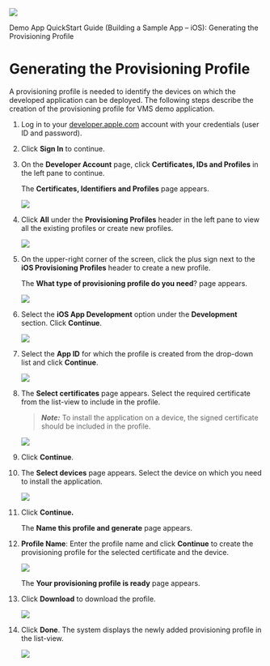                            

[![](Resources/Images/pdf.png)](http://docs.voltmx.com/8_x_PDFs/messaging/voltmx_foundry_engagement_services_quick_start_guide_build_sample_app_apple_ios.pdf "VoltMX Foundry Engagement Services Quick Start Guide – Building a Sample App – Apple iOS")

Demo App QuickStart Guide (Building a Sample App – iOS): Generating the Provisioning Profile

Generating the Provisioning Profile
===================================

A provisioning profile is needed to identify the devices on which the developed application can be deployed. The following steps describe the creation of the provisioning profile for VMS demo application.

1.  Log in to your [developer.apple.com](http://developer.apple.com/) account with your credentials (user ID and password).
2.  Click **Sign In** to continue.
3.  On the **Developer Account** page, click **Certificates, IDs and Profiles** in the left pane to continue.
    
    The **Certificates, Identifiers and Profiles** page appears.
    
    ![](Resources/Images/Cetid&pr_591x565.png)
    
4.  Click **All** under the **Provisioning Profiles** header in the left pane to view all the existing profiles or create new profiles.
    
    ![](Resources/Images/iosprovpr_591x505.png)
    
5.  On the upper-right corner of the screen, click the plus sign next to the **iOS Provisioning Profiles** header to create a new profile.
    
    The **What type of provisioning profile do you need**? page appears.
    
    ![](Resources/Images/creatprovpro_592x562.bmp)
    
6.  Select the **iOS App Development** option under the **Development** section. Click **Continue**.
    
    ![](Resources/Images/iosappdev1_597x309.png)
    
7.  Select the **App ID** for which the profile is created from the drop-down list and click **Continue**.
    
    ![](Resources/Images/selappids_603x530.png)
    
8.  The **Select certificates** page appears. Select the required certificate from the list-view to include in the profile.
    
    > **_Note:_** To install the application on a device, the signed certificate should be included in the profile.
    
    ![](Resources/Images/selcerti_595x536.png)
    
9.  Click **Continue**.
10.  The **Select devices** page appears. Select the device on which you need to install the application.
    
     ![](Resources/Images/seldevice_596x527.png)
    
11.  Click **Continue.**
    
     The **Name this profile and generate** page appears.
    
12.  **Profile Name**: Enter the profile name and click **Continue** to create the provisioning profile for the selected certificate and the device.
    
      ![](Resources/Images/namethepro_601x524.png)
    
     The **Your provisioning profile is ready** page appears.
    
13.  Click **Download** to download the profile.
    
     ![](Resources/Images/youprprread_594x515.png)
    
14.  Click **Done**. The system displays the newly added provisioning profile in the list-view.
    
     ![](Resources/Images/prostep11_594x136.png)
